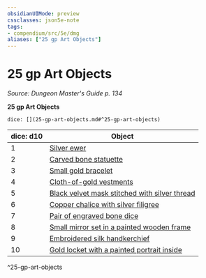 ```yaml
---
obsidianUIMode: preview
cssclasses: json5e-note
tags:
- compendium/src/5e/dmg
aliases: ["25 gp Art Objects"]
---
```

# 25 gp Art Objects
*Source: Dungeon Master's Guide p. 134* 

**25 gp Art Objects**

`dice: [](25-gp-art-objects.md#^25-gp-art-objects)`

| dice: d10 | Object |
|-----------|--------|
| 1 | [Silver ewer](compendium/items/silver-ewer.md) |
| 2 | [Carved bone statuette](compendium/items/carved-bone-statuette.md) |
| 3 | [Small gold bracelet](compendium/items/small-gold-bracelet.md) |
| 4 | [Cloth-of-gold vestments](compendium/items/cloth-of-gold-vestments.md) |
| 5 | [Black velvet mask stitched with silver thread](compendium/items/black-velvet-mask-stitched-with-silver-thread.md) |
| 6 | [Copper chalice with silver filigree](compendium/items/copper-chalice-with-silver-filigree.md) |
| 7 | [Pair of engraved bone dice](compendium/items/pair-of-engraved-bone-dice.md) |
| 8 | [Small mirror set in a painted wooden frame](compendium/items/small-mirror-set-in-a-painted-wooden-frame.md) |
| 9 | [Embroidered silk handkerchief](compendium/items/embroidered-silk-handkerchief.md) |
| 10 | [Gold locket with a painted portrait inside](compendium/items/gold-locket-with-a-painted-portrait-inside.md) |
^25-gp-art-objects